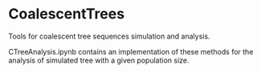 # CoalescentTrees
Tools for coalescent tree sequences simulation and analysis.

CTreeAnalysis.ipynb contains an implementation of these methods for the analysis of simulated tree with a given population size.
